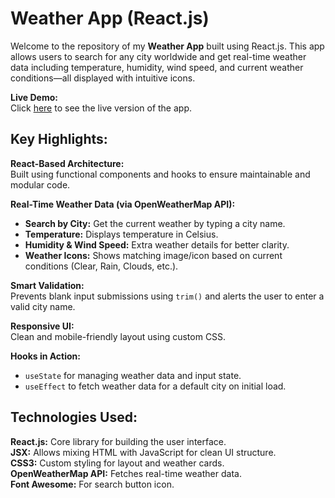 # Weather App (React.js)

Welcome to the repository of my **Weather App** built using React.js. This app allows users to search for any city worldwide and get real-time weather data including temperature, humidity, wind speed, and current weather conditions—all displayed with intuitive icons.

**Live Demo:**  
Click [here](https://sushilkumar567.github.io/8-weather-app/) to see the live version of the app.

## Key Highlights:

**React-Based Architecture:**  
Built using functional components and hooks to ensure maintainable and modular code.

**Real-Time Weather Data (via OpenWeatherMap API):**

- **Search by City:** Get the current weather by typing a city name.
- **Temperature:** Displays temperature in Celsius.
- **Humidity & Wind Speed:** Extra weather details for better clarity.
- **Weather Icons:** Shows matching image/icon based on current conditions (Clear, Rain, Clouds, etc.).

**Smart Validation:**  
Prevents blank input submissions using `trim()` and alerts the user to enter a valid city name.

**Responsive UI:**  
Clean and mobile-friendly layout using custom CSS.

**Hooks in Action:**

- `useState` for managing weather data and input state.
- `useEffect` to fetch weather data for a default city on initial load.

## Technologies Used:

**React.js:** Core library for building the user interface.  
**JSX:** Allows mixing HTML with JavaScript for clean UI structure.  
**CSS3:** Custom styling for layout and weather cards.  
**OpenWeatherMap API:** Fetches real-time weather data.  
**Font Awesome:** For search button icon.
